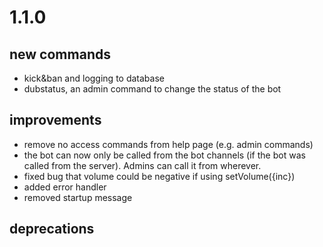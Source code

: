 # 1.1.0

## new commands

-   kick&ban and logging to database
-   dubstatus, an admin command to change the status of the bot

## improvements

-   remove no access commands from help page (e.g. admin commands)
-   the bot can now only be called from the bot channels (if the bot was called from the server). Admins can call it from wherever.
-   fixed bug that volume could be negative if using setVolume({inc})
-   added error handler
-   removed startup message

## deprecations
